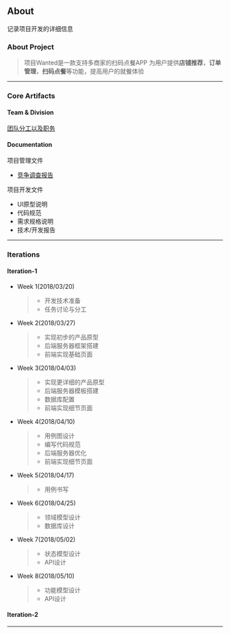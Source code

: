 ## About
记录项目开发的详细信息
### About Project
>项目Wanted是一款支持多商家的扫码点餐APP
为用户提供**店铺推荐**，**订单管理**，**扫码点餐**等功能，提高用户的就餐体验

-------
### Core Artifacts
#### Team & Division

[团队分工以及职务](https://github.com/SEN-Wanted/Dashboard/blob/master/management-docs/team-profile.md)

#### Documentation
项目管理文件
- [竞争调查报告](https://github.com/SEN-Wanted/Dashboard/blob/master/management-docs/Investigation.md)

项目开发文件
- UI原型说明
- 代码规范
- 需求规格说明
- 技术/开发报告

-------
### Iterations
#### Iteration-1
* Week 1(2018/03/20)
  >- 开发技术准备
  >- 任务讨论与分工
* Week 2(2018/03/27)
  >- 实现初步的产品原型
  >- 后端服务器框架搭建
  >- 前端实现基础页面
* Week 3(2018/04/03)
  >- 实现更详细的产品原型
  >- 后端服务器模板搭建
  >- 数据库配置
  >- 前端实现细节页面
* Week 4(2018/04/10)
  >- 用例图设计
  >- 编写代码规范
  >- 后端服务器优化
  >- 前端实现细节页面
* Week 5(2018/04/17)
  >- 用例书写
* Week 6(2018/04/25)
  >- 领域模型设计
  >- 数据库设计
* Week 7(2018/05/02)
  >- 状态模型设计
  >- API设计
* Week 8(2018/05/10)
  >- 功能模型设计
  >- API设计
#### Iteration-2

-------